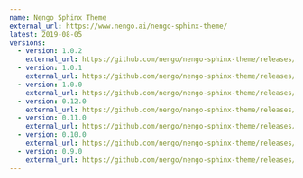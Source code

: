 ```yaml
---
name: Nengo Sphinx Theme
external_url: https://www.nengo.ai/nengo-sphinx-theme/
latest: 2019-08-05
versions:
  - version: 1.0.2
    external_url: https://github.com/nengo/nengo-sphinx-theme/releases/tag/v1.0.2
  - version: 1.0.1
    external_url: https://github.com/nengo/nengo-sphinx-theme/releases/tag/v1.0.1
  - version: 1.0.0
    external_url: https://github.com/nengo/nengo-sphinx-theme/releases/tag/v1.0.0
  - version: 0.12.0
    external_url: https://github.com/nengo/nengo-sphinx-theme/releases/tag/v0.12.0
  - version: 0.11.0
    external_url: https://github.com/nengo/nengo-sphinx-theme/releases/tag/v0.11.0
  - version: 0.10.0
    external_url: https://github.com/nengo/nengo-sphinx-theme/releases/tag/v0.10.0
  - version: 0.9.0
    external_url: https://github.com/nengo/nengo-sphinx-theme/releases/tag/v0.9.0
---
```

